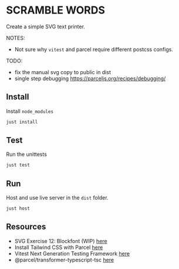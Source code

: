 # SCRAMBLE WORDS

Create a simple SVG text printer.  

NOTES:

* Not sure why `vitest` and parcel require different postcss configs.

TODO:

* fix the manual svg copy to public in dist
* single step debugging https://parceljs.org/recipes/debugging/

## Install

Install `node_modules`

```sh
just install
```

## Test

Run the unittests

```sh
just test
```

## Run

Host and use live server in the `dist` folder.  

```sh
just host
```

## Resources

* SVG Exercise 12: Blockfont (WIP) [here](https://codepen.io/learosema/pen/JoPGzbr)
* Install Tailwind CSS with Parcel [here](https://tailwindcss.com/docs/guides/parcel)
* Vitest Next Generation Testing Framework [here](https://vitest.dev/)
* @parcel/transformer-typescript-tsc [here](https://www.npmjs.com/package/@parcel/transformer-typescript-tsc)
